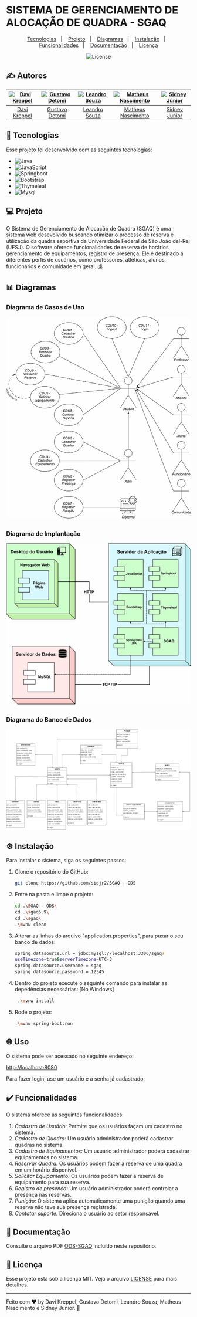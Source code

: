 # SISTEMA DE GERENCIAMENTO DE ALOCAÇÃO DE QUADRA - SGAQ

<p align="center">
  <a href="#-tecnologias">Tecnologias</a>&nbsp;&nbsp;&nbsp;|&nbsp;&nbsp;&nbsp;
  <a href="#-projeto">Projeto</a>&nbsp;&nbsp;&nbsp;|&nbsp;&nbsp;&nbsp;
  <a href="#-diagramas">Diagramas</a>&nbsp;&nbsp;&nbsp;|&nbsp;&nbsp;&nbsp;
  <a href="#-instalacao">Instalação</a>&nbsp;&nbsp;&nbsp;|&nbsp;&nbsp;&nbsp;
  <a href="#-funcionalidades">Funcionalidades</a>&nbsp;&nbsp;&nbsp;|&nbsp;&nbsp;&nbsp;
  <a href="#-documentacao">Documentação</a>&nbsp;&nbsp;&nbsp;|&nbsp;&nbsp;&nbsp;
  <a href="#memo-licença">Licença</a>
</p>

<p align="center">
   <img alt="License" src="https://img.shields.io/static/v1?label=license&message=MIT&color=49AA26&labelColor=000000">
</p>

## ✍️ Autores

| [![Davi Kreppel](https://avatars.githubusercontent.com/u/66695188?v=4)](https://github.com/DaviKpp) | [![Gustavo Detomi](https://avatars.githubusercontent.com/u/31541906?v=4)](https://github.com/Gudetomi) | [![Leandro Souza](https://avatars.githubusercontent.com/u/48530574?v=4)](https://github.com/Lsouz44) | [![Matheus Nascimento](https://avatars.githubusercontent.com/u/23366884?v=4)](https://github.com/matheuznsilva) | [![Sidney Júnior](https://avatars.githubusercontent.com/u/51861308?v=4)](https://github.com/sidjr2) |
|:-:|:-:|:-:|:-:|:-:|
| [Davi Kreppel](https://github.com/DaviKpp) | [Gustavo Detomi](https://github.com/gudetomi) | [Leandro Souza](https://github.com/Lsouz44) | [Matheus Nascimento](https://github.com/matheuznsilva) | [Sidney Junior](https://github.com/sidjr2) |


## 🚀 Tecnologias

Esse projeto foi desenvolvido com as seguintes tecnologias:

- ![Java](https://img.shields.io/badge/Java-red)
- ![JavaScript](https://img.shields.io/badge/JavaScript-yellow)
- ![Springboot](https://img.shields.io/badge/Springboot-green)
- ![Bootstrap](https://img.shields.io/badge/Bootstrap-purple)
- ![Thymeleaf](https://img.shields.io/badge/Thymeleaf-darkgreen)
- ![Mysql](https://img.shields.io/badge/MySQL-blue)


## 💻 Projeto

O Sistema de Gerenciamento de Alocação de Quadra (SGAQ) é uma sistema web desevolvido buscando otimizar o processo de reserva e utilização da quadra esportiva da Universidade Federal de São João del-Rei (UFSJ). O software oferece funcionalidades de reserva de horários, gerenciamento de equipamentos, registro de presença. Ele é destinado a diferentes perfis de usuários, como professores, atléticas, alunos, funcionários e comunidade em geral. 💰


## 📊 Diagramas

### Diagrama de Casos de Uso

![Diagrama de Casos de Uso](https://github.com/sidjr2/SGAQ---ODS/blob/master/Diagramas/1%20-%20Diagrama%20casos%20de%20uso.jpg)

##

### Diagrama de Implantação

![Diagrama de Implantação](https://github.com/sidjr2/SGAQ---ODS/blob/master/Diagramas/2%20-%20Diagrama%20de%20implantação.jpg)

##

### Diagrama do Banco de Dados

![Diagrama do Banco de Dados](https://github.com/sidjr2/SGAQ---ODS/blob/master/Diagramas/3%20-%20Diagrama%20do%20banco%20de%20dados.png)


## ⚙️ Instalação

Para instalar o sistema, siga os seguintes passos:

1. Clone o repositório do GitHub:

    ```bash
    git clone https://github.com/sidjr2/SGAQ---ODS
    ```
    
2. Entre na pasta e limpe o projeto:

    ```bash
    cd .\SGAQ---ODS\
    cd .\sgaq5.9\
    cd .\sgaq\
    .\mvnw clean
    ```

3. Alterar as linhas do arquivo "application.properties", para puxar o seu banco de dados:

    ```bash
    spring.datasource.url = jdbc:mysql://localhost:3306/sgaq?
    useTimezone=true&serverTimezone=UTC-3
    spring.datasource.username = sgaq
    spring.datasource.password = 12345
    ```

4. Dentro do projeto execute o seguinte comando para instalar as depedências necessárias: [No Windows]

   ```bash
    .\mvnw install
    ```

5. Rode o projeto:

    ```bash
    .\mvnw spring-boot:run
    ```


## 🌐 Uso

O sistema pode ser acessado no seguinte endereço:

[http://localhost:8080](http://localhost:8080)

Para fazer login, use um usuário e a senha já cadastrado.


## ✔️ Funcionalidades

O sistema oferece as seguintes funcionalidades:

1. *Cadastro de Usuário:* Permite que os usuários façam um cadastro no sistema.
2. *Cadastro de Quadra:* Um usuário administrador poderá cadastrar quadras no sistema.
3. *Cadastro de Equipamentos:* Um usuário administrador poderá cadastrar equipamentos no sistema.
4. *Reservar Quadra:* Os usuários podem fazer a reserva de uma quadra em um horário disponível.
5. *Solicitar Equipamento:* Os usuários podem fazer a reserva de equipamento para sua reserva.
6. *Registro de presença:* Um usuário administrador poderá controlar a presença nas reservas.
7. *Punição:* O sistema aplica automaticamente uma punição quando uma reserva não teve sua presença registrada.
8. *Contatar suporte:* Direciona o usuário ao setor responsável.


## 📄 Documentação

Consulte o arquivo PDF [ODS-SGAQ](https://github.com/sidjr2/SGAQ---ODS/blob/master/Diagramas/SGAQ%20-%20Oficina%20e%20Desenvolvimento%20de%20Software.pdf) incluído neste repositório.


## :memo: Licença

Esse projeto está sob a licença MIT. Veja o arquivo [LICENSE](https://github.com/sidjr2/SGAQ---ODS/blob/master/LICENCE) para mais detalhes.

---

Feito com ♥ by Davi Kreppel, Gustavo Detomi, Leandro Souza, Matheus Nascimento e Sidney Junior. :wave:
